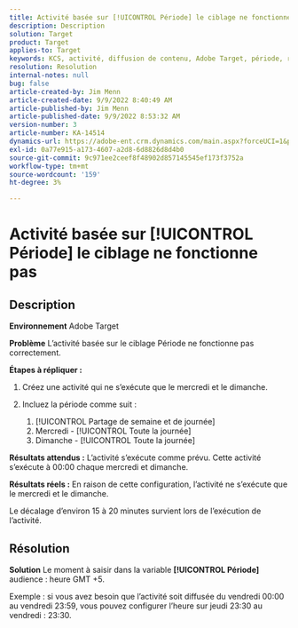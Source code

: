 ```yaml
---
title: Activité basée sur [!UICONTROL Période] le ciblage ne fonctionne pas
description: Description
solution: Target
product: Target
applies-to: Target
keywords: KCS, activité, diffusion de contenu, Adobe Target, période, retard, ciblage
resolution: Resolution
internal-notes: null
bug: false
article-created-by: Jim Menn
article-created-date: 9/9/2022 8:40:49 AM
article-published-by: Jim Menn
article-published-date: 9/9/2022 8:53:32 AM
version-number: 3
article-number: KA-14514
dynamics-url: https://adobe-ent.crm.dynamics.com/main.aspx?forceUCI=1&pagetype=entityrecord&etn=knowledgearticle&id=18e1a81a-1b30-ed11-9db1-0022480866ad
exl-id: 0a77e915-a173-4607-a2d8-6d8826d8d4b0
source-git-commit: 9c971ee2ceef8f48902d857145545ef173f3752a
workflow-type: tm+mt
source-wordcount: '159'
ht-degree: 3%

---
```


# Activité basée sur [!UICONTROL Période] le ciblage ne fonctionne pas

## Description


<b>Environnement</b>
Adobe Target

<b>Problème</b>
L’activité basée sur le ciblage Période ne fonctionne pas correctement.

<b>Étapes à répliquer :</b>

1. Créez une activité qui ne s’exécute que le mercredi et le dimanche.
2. Incluez la période comme suit :

   1. [!UICONTROL Partage de semaine et de journée]
   2. Mercredi - [!UICONTROL Toute la journée]
   3. Dimanche - [!UICONTROL Toute la journée]




<b>Résultats attendus :</b>
L’activité s’exécute comme prévu. Cette activité s’exécute à 00:00 chaque mercredi et dimanche.

<b>Résultats réels :</b>
En raison de cette configuration, l’activité ne s’exécute que le mercredi et le dimanche.

Le décalage d’environ 15 à 20 minutes survient lors de l’exécution de l’activité.


## Résolution


<b>Solution</b>
Le moment à saisir dans la variable <b>[!UICONTROL Période]</b> audience : heure GMT +5.

Exemple : si vous avez besoin que l’activité soit diffusée du vendredi 00:00 au vendredi 23:59, vous pouvez configurer l’heure sur jeudi 23:30 au vendredi : 23:30.
